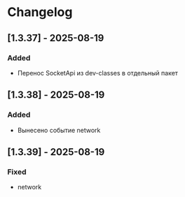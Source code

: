 # Changelog

## [1.3.37] - 2025-08-19
### Added
- Перенос SocketApi из dev-classes в отдельный пакет
## [1.3.38] - 2025-08-19
### Added
- Вынесено событие network
## [1.3.39] - 2025-08-19
### Fixed
-  network